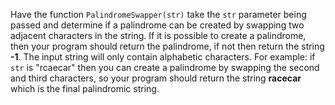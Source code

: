 Have the function ```PalindromeSwapper(str)``` take the ```str``` parameter being passed and determine if a palindrome can be created by swapping two adjacent characters in the string. If it is possible to create a palindrome, then your program should return the palindrome, if not then return the string **-1**. The input string will only contain alphabetic characters. For example: if ```str``` is "rcaecar" then you can create a palindrome by swapping the second and third characters, so your program should return the string **racecar** which is the final palindromic string. 
